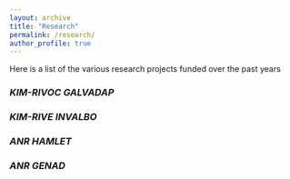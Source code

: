 ```yaml
---
layout: archive
title: "Research"
permalink: /research/
author_profile: true
---
```


Here is a list of the various research projects funded over the past years

### **_KIM-RIVOC GALVADAP_**

### **_KIM-RIVE INVALBO_**

### **_ANR HAMLET_**

### **_ANR GENAD_**

